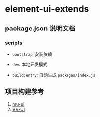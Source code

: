 # element-ui-extends

## package.json 说明文档

### scripts

- `bootstrap`: 安装依赖

- `dev`: 本地开发模式

- `build:entry`: 自动生成 `packages/index.js`

## 项目构建参考

1. [mu-ui](https://github.com/mu-ui/mu-ui)
2. [VV-UI](https://github.com/VV-UI/VV-UI)